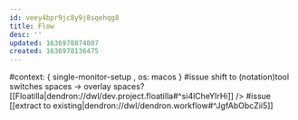 ```yaml
---
id: veey4bpr9jc8y9j8sqehqg8
title: Flow
desc: ''
updated: 1636978874807
created: 1636978136475
---
```


#context:
{ single-monitor-setup
, os: macos
}
#issue shift to (notation)tool switches spaces
  -> overlay spaces?
    [[Floatilla|dendron://dwl/dev.project.floatilla#^si4lCheYIrHi]]
    /> #issue [[extract to existing|dendron://dwl/dendron.workflow#^JgfAbObcZii5]]
